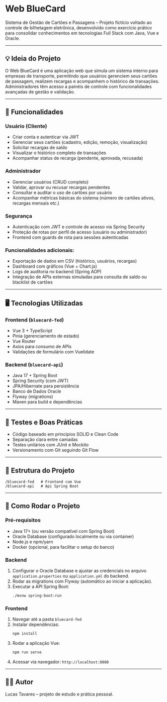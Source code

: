 # Web BlueCard

Sistema de Gestão de Cartões e Passagens – Projeto fictício voltado ao controle de bilhetagem eletrônica, desenvolvido como exercício prático para consolidar conhecimentos em tecnologias Full Stack com Java, Vue e Oracle.

---

## 💡 Ideia do Projeto

O Web BlueCard é uma aplicação web que simula um sistema interno para empresas de transporte, permitindo que usuários gerenciem seus cartões de passagem, realizem recargas e acompanhem o histórico de transações. Administradores têm acesso a painéis de controle com funcionalidades avançadas de gestão e validação.

---

## 📌 Funcionalidades

### Usuário (Cliente)

- Criar conta e autenticar via JWT
- Gerenciar seus cartões (cadastro, edição, remoção, visualização)
- Solicitar recargas de saldo
- Visualizar o histórico completo de transações
- Acompanhar status de recarga (pendente, aprovada, recusada)

### Administrador

- Gerenciar usuários (CRUD completo)
- Validar, aprovar ou recusar recargas pendentes
- Consultar e auditar o uso de cartões por usuário
- Acompanhar métricas básicas do sistema (número de cartões ativos, recargas mensais etc.)

### Segurança

- Autenticação com JWT e controle de acesso via Spring Security
- Proteção de rotas por perfil de acesso (usuário ou administrador)
- Frontend com guards de rota para sessões autenticadas

### Funcionalidades adicionais:

- Exportação de dados em CSV (histórico, usuários, recargas)
- Dashboard com gráficos (Vue + Chart.js)
- Logs de auditoria no backend (Spring AOP)
- Integração de APIs externas simuladas para consulta de saldo ou blacklist de cartões

---

## 🖥️ Tecnologias Utilizadas

### Frontend (`bluecard-fed`)

- Vue 3 + TypeScript
- Pinia (gerenciamento de estado)
- Vue Router
- Axios para consumo de APIs
- Validações de formulário com Vuelidate

### Backend (`bluecard-api`)

- Java 17 + Spring Boot
- Spring Security (com JWT)
- JPA/Hibernate para persistência
- Banco de Dados Oracle
- Flyway (migrations)
- Maven para build e dependências

---

## 🧪 Testes e Boas Práticas

- Código baseado em princípios SOLID e Clean Code
- Separação clara entre camadas
- Testes unitários com JUnit e Mockito
- Versionamento com Git seguindo Git Flow

---

## 📁 Estrutura do Projeto

```
/bluecard-fed   # Frontend com Vue
/bluecard-api   # Api Spring Boot
```

---

## 🚀 Como Rodar o Projeto

### Pré-requisitos

- Java 17+ (ou versão compatível com Spring Boot)
- Oracle Database (configurado localmente ou via container)
- Node.js e npm/yarn
- Docker (opcional, para facilitar o setup do banco)

### Backend

1. Configurar o Oracle Database e ajustar as credenciais no arquivo `application.properties` ou `application.yml` do backend.
2. Rodar as migrations com Flyway (automático ao iniciar a aplicação).
3. Executar a API Spring Boot:
   ```bash
   ./mvnw spring-boot:run
   ```

### Frontend

1. Navegar até a pasta `bluecard-fed`
2. Instalar dependências:
   ```bash
   npm install
   ```
3. Rodar a aplicação Vue:
   ```bash
   npm run serve
   ```
4. Acessar via navegador: `http://localhost:8080`

---

## 👨‍💻 Autor

Lucas Tavares – projeto de estudo e prática pessoal.
